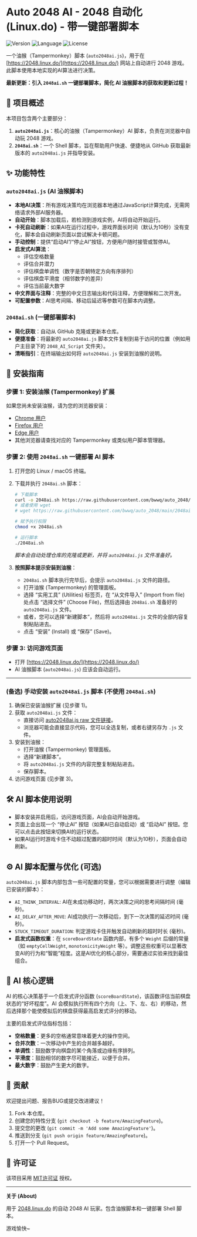 # Auto 2048 AI - 2048 自动化 (Linux.do) - 带一键部署脚本

![Version](https://img.shields.io/badge/version-auto--updated-blue)
![Language](https://img.shields.io/badge/language-JavaScript%20%7C%20Shell-brightgreen)
![License](https://img.shields.io/badge/license-MIT-green)

一个油猴（Tampermonkey）脚本 (`auto2048ai.js`)，用于在 [https://2048.linux.do/](https://2048.linux.do/) 网站上自动进行 2048 游戏。此脚本使用本地实现的AI算法进行决策。

**最新更新：引入 `2048ai.sh` 一键部署脚本，简化 AI 油猴脚本的获取和更新过程！**

## 📝 项目概述

本项目包含两个主要部分：

1.  **`auto2048ai.js`**：核心的油猴（Tampermonkey）AI 脚本，负责在浏览器中自动玩 2048 游戏。
2.  **`2048ai.sh`**：一个 Shell 脚本，旨在帮助用户快速、便捷地从 GitHub 获取最新版本的 `auto2048ai.js` 并指导安装。

## ✨ 功能特性

### `auto2048ai.js` (AI 油猴脚本)
*   **本地AI决策**：所有游戏决策均在浏览器本地通过JavaScript计算完成，无需网络请求外部AI服务器。
*   **自动开始**：脚本加载后，若检测到游戏实例，AI将自动开始运行。
*   **卡死自动刷新**：如果AI在运行过程中，游戏界面长时间（默认为10秒）没有变化，脚本会自动刷新页面以尝试解决卡顿问题。
*   **手动控制**：提供“启动AI”/“停止AI”按钮，方便用户随时接管或暂停AI。
*   **启发式AI算法**：
    *   评估空格数量
    *   评估合并潜力
    *   评估棋盘单调性（数字是否朝特定方向有序排列）
    *   评估棋盘平滑度（相邻数字的差异）
    *   评估当前最大数字
*   **中文界面与注释**：完整的中文日志输出和代码注释，方便理解和二次开发。
*   **可配置参数**：AI思考间隔、移动后延迟等参数可在脚本内调整。

### `2048ai.sh` (一键部署脚本)
*   **简化获取**：自动从 GitHub 克隆或更新本仓库。
*   **便捷准备**：将最新的 `auto2048ai.js` 脚本文件复制到易于访问的位置（例如用户主目录下的 `2048_AI_Script` 文件夹）。
*   **清晰指引**：在终端输出如何将 `auto2048ai.js` 安装到油猴的说明。

## 🚀 安装指南

### 步骤 1: 安装油猴 (Tampermonkey) 扩展

如果您尚未安装油猴，请为您的浏览器安装：
*   [Chrome 用户](https://chrome.google.com/webstore/detail/tampermonkey/dhdgffkkebhmkfjojejmpbldmpobfkfo)
*   [Firefox 用户](https://addons.mozilla.org/firefox/addon/tampermonkey/)
*   [Edge 用户](https://microsoftedge.microsoft.com/addons/detail/tampermonkey/iikmkjmpaadaobahmlepeloendndfphd)
*   其他浏览器请查找对应的 Tampermonkey 或类似用户脚本管理器。

### 步骤 2: 使用 `2048ai.sh` 一键部署 AI 脚本

1.  打开您的 Linux / macOS 终端。
2.  下载并执行 `2048ai.sh` 脚本：
    ```bash
    # 下载脚本
    curl -o 2048ai.sh https://raw.githubusercontent.com/bwwq/auto_2048/main/2048ai.sh
    # 或者使用 wget
    # wget https://raw.githubusercontent.com/bwwq/auto_2048/main/2048ai.sh

    # 赋予执行权限
    chmod +x 2048ai.sh

    # 运行脚本
    ./2048ai.sh
    ```
    *脚本会自动处理仓库的克隆或更新，并将 `auto2048ai.js` 文件准备好。*

3.  **按照脚本提示安装到油猴**：
    *   `2048ai.sh` 脚本执行完毕后，会提示 `auto2048ai.js` 文件的路径。
    *   打开油猴 (Tampermonkey) 的管理面板。
    *   选择 “实用工具” (Utilities) 标签页，在 “从文件导入” (Import from file) 处点击 “选择文件” (Choose File)，然后选择由 `2048ai.sh` 准备好的 `auto2048ai.js` 文件。
    *   或者，您可以选择“新建脚本”，然后将 `auto2048ai.js` 文件的全部内容复制粘贴进去。
    *   点击 “安装” (Install) 或 “保存” (Save)。

### 步骤 3: 访问游戏页面

*   打开 [https://2048.linux.do/](https://2048.linux.do/)
*   AI 油猴脚本 (`auto2048ai.js`) 应该会自动运行。

---

### (备选) 手动安装 `auto2048ai.js` 脚本 (不使用 `2048ai.sh`)

1.  确保已安装油猴扩展 (见步骤 1)。
2.  获取 `auto2048ai.js` 文件：
    *   直接访问 [auto2048ai.js raw 文件链接](https://raw.githubusercontent.com/bwwq/auto_2048/main/auto2048ai.js)。
    *   浏览器可能会直接显示代码，您可以全选复制，或者右键另存为 `.js` 文件。
3.  安装到油猴：
    *   打开油猴 (Tampermonkey) 管理面板。
    *   选择“新建脚本”。
    *   将 `auto2048ai.js` 文件的内容完整复制粘贴进去。
    *   保存脚本。
4.  访问游戏页面 (见步骤 3)。

## 🛠️ AI 脚本使用说明

*   脚本安装并启用后，访问游戏页面，AI会自动开始游戏。
*   页面上会出现一个 “停止AI” 按钮（如果AI已自动启动）或 “启动AI” 按钮。您可以点击此按钮来切换AI的运行状态。
*   如果AI运行时游戏卡住不动超过配置的超时时间（默认为10秒），页面会自动刷新。

## ⚙️ AI 脚本配置与优化 (可选)

`auto2048ai.js` 脚本内部包含一些可配置的常量，您可以根据需要进行调整（编辑已安装的脚本）：

*   `AI_THINK_INTERVAL`: AI在未成功移动时，两次决策之间的思考间隔时间 (毫秒)。
*   `AI_DELAY_AFTER_MOVE`: AI成功执行一次移动后，到下一次决策的延迟时间 (毫秒)。
*   `STUCK_TIMEOUT_DURATION`: 判定游戏卡住并触发自动刷新的超时时长 (毫秒)。
*   **启发式函数权重**：在 `scoreBoardState` 函数内部，有多个 `Weight` 后缀的常量（如 `emptyCellWeight`, `monotonicityWeight` 等）。调整这些权重可以显著改变AI的行为和“智能”程度。这是AI优化的核心部分，需要通过实验来找到最佳组合。

## 🧠 AI 核心逻辑

AI 的核心决策基于一个启发式评分函数 (`scoreBoardState`)，该函数评估当前棋盘状态的“好坏程度”。AI 会模拟执行所有四个方向（上、下、左、右）的移动，然后选择那个能使模拟后的棋盘获得最高启发式评分的移动。

主要的启发式评估指标包括：

*   **空格数量**：更多的空格通常意味着更大的操作空间。
*   **合并次数**：一次移动中产生的合并越多越好。
*   **单调性**：鼓励数字向棋盘的某个角落或边缘有序排列。
*   **平滑度**：鼓励相邻的数字尽可能接近，以便于合并。
*   **最大数字**：鼓励产生更大的数字。

## 🤝 贡献

欢迎提出问题、报告BUG或提交改进建议！

1.  Fork 本仓库。
2.  创建您的特性分支 (`git checkout -b feature/AmazingFeature`)。
3.  提交您的更改 (`git commit -m 'Add some AmazingFeature'`)。
4.  推送到分支 (`git push origin feature/AmazingFeature`)。
5.  打开一个 Pull Request。

## 📜 许可证

该项目采用 [MIT许可证](LICENSE) 授权。

---

**关于 (About)**

用于 [2048.linux.do](https://2048.linux.do/) 的自动 2048 AI 玩家。包含油猴脚本和一键部署 Shell 脚本。

游戏愉快~
